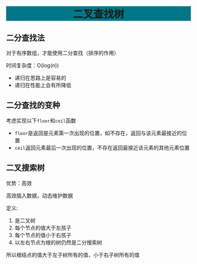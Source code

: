 <h1 style="text-align:center; background-color:#007788">二叉查找树</h1>

## 二分查找法

对于有序数组，才能使用二分查找（排序的作用）

时间复杂度：O(log(n))

- 递归在思路上是容易的
- 递归在性能上会有所降低

## 二分查找的变种


考虑实现以下`floor`和`ceil`函数

- `floor`是返回是元素第一次出现的位置，如不存在，返回与该元素最接近的位置
- `ceil`返回元素最后一次出现的位置，不存在返回最接近该元素的其他元素位置

## 二叉搜索树

优势：高效

高效插入数据，动态维护数据

定义:
1. 是二叉树
2. 每个节点的值大于左孩子
3. 每个节点的值小于右孩子
4. 以左右节点为根的树仍然是二分搜索树

所以根结点的值大于左子树所有的值，小于右子树所有的值


